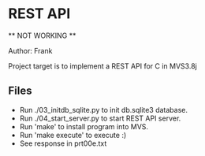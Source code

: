 # REST API

** NOT WORKING **

Author: Frank

Project target is to implement a REST API for C in MVS3.8j

## Files

- Run ./03_initdb_sqlite.py to init db.sqlite3 database.
- Run ./04_start_server.py to start REST API server.
- Run 'make' to install program into MVS.
- Run 'make execute' to execute :)
- See response in prt00e.txt
